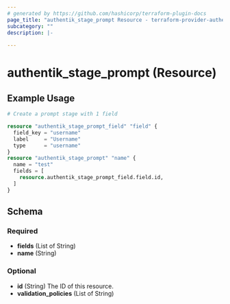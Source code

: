 ```yaml
---
# generated by https://github.com/hashicorp/terraform-plugin-docs
page_title: "authentik_stage_prompt Resource - terraform-provider-authentik"
subcategory: ""
description: |-
  
---
```


# authentik_stage_prompt (Resource)



## Example Usage

```terraform
# Create a prompt stage with 1 field

resource "authentik_stage_prompt_field" "field" {
  field_key = "username"
  label     = "Username"
  type      = "username"
}
resource "authentik_stage_prompt" "name" {
  name = "test"
  fields = [
    resource.authentik_stage_prompt_field.field.id,
  ]
}
```

<!-- schema generated by tfplugindocs -->
## Schema

### Required

- **fields** (List of String)
- **name** (String)

### Optional

- **id** (String) The ID of this resource.
- **validation_policies** (List of String)


